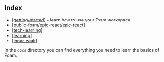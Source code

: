 ## Index

- [[getting-started]] - learn how to use your Foam workspace
- [[public-foam/epic-react/epic-react]]
- [[tech-learning]]
- [[learning]]
- [[inner-work]]

In the `docs` directory you can find everything you need to learn the basics of Foam.

[//begin]: # "Autogenerated link references for markdown compatibility"
[getting-started]: getting-started "Getting Started"
[public-foam/epic-react/epic-react]: epic-react/epic-react "epic-react"
[tech-learning]: tech-learning/tech-learning "Tech Learning"
[learning]: learning/learning "Misc Index"
[inner-work]: inner-work/inner-work "Inner Work Index"
[//end]: # "Autogenerated link references"
